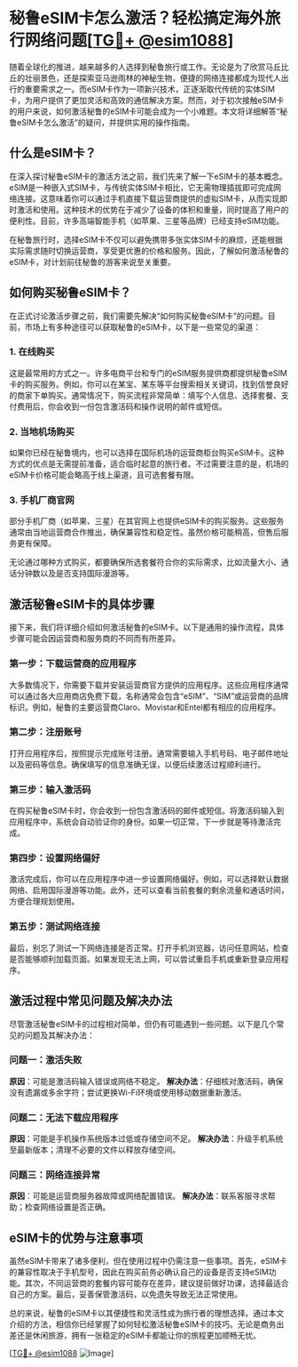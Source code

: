 # 秘鲁eSIM卡怎么激活？轻松搞定海外旅行网络问题[[TG💪+ @esim1088](https://t.me/s/esim1088)]

随着全球化的推进，越来越多的人选择到秘鲁旅行或工作。无论是为了欣赏马丘比丘的壮丽景色，还是探索亚马逊雨林的神秘生物，便捷的网络连接都成为现代人出行的重要需求之一。而eSIM卡作为一项新兴技术，正逐渐取代传统的实体SIM卡，为用户提供了更加灵活和高效的通信解决方案。然而，对于初次接触eSIM卡的用户来说，如何激活秘鲁的eSIM卡可能会成为一个小难题。本文将详细解答“秘鲁eSIM卡怎么激活”的疑问，并提供实用的操作指南。

## 什么是eSIM卡？

在深入探讨秘鲁eSIM卡的激活方法之前，我们先来了解一下eSIM卡的基本概念。eSIM是一种嵌入式SIM卡，与传统实体SIM卡相比，它无需物理插拔即可完成网络连接。这意味着你可以通过手机直接下载运营商提供的虚拟SIM卡，从而实现即时激活和使用。这种技术的优势在于减少了设备的体积和重量，同时提高了用户的便利性。目前，许多高端智能手机（如苹果、三星等品牌）已经支持eSIM功能。

在秘鲁旅行时，选择eSIM卡不仅可以避免携带多张实体SIM卡的麻烦，还能根据实际需求随时切换运营商，享受更优惠的价格和服务。因此，了解如何激活秘鲁的eSIM卡，对计划前往秘鲁的游客来说至关重要。

## 如何购买秘鲁eSIM卡？

在正式讨论激活步骤之前，我们需要先解决“如何购买秘鲁eSIM卡”的问题。目前，市场上有多种途径可以获取秘鲁的eSIM卡，以下是一些常见的渠道：

### 1. 在线购买
这是最常用的方式之一。许多电商平台和专门的eSIM服务提供商都提供秘鲁eSIM卡的购买服务。例如，你可以在某宝、某东等平台搜索相关关键词，找到信誉良好的商家下单购买。通常情况下，购买流程非常简单：填写个人信息、选择套餐、支付费用后，你会收到一份包含激活码和操作说明的邮件或短信。

### 2. 当地机场购买
如果你已经在秘鲁境内，也可以选择在国际机场的运营商柜台购买eSIM卡。这种方式的优点是无需提前准备，适合临时起意的旅行者。不过需要注意的是，机场的eSIM卡价格可能会略高于线上渠道，且可选套餐有限。

### 3. 手机厂商官网
部分手机厂商（如苹果、三星）在其官网上也提供eSIM卡的购买服务。这些服务通常由当地运营商合作推出，确保兼容性和稳定性。虽然价格可能稍高，但售后服务更有保障。

无论通过哪种方式购买，都要确保所选套餐符合你的实际需求，比如流量大小、通话分钟数以及是否支持国际漫游等。

## 激活秘鲁eSIM卡的具体步骤

接下来，我们将详细介绍如何激活秘鲁的eSIM卡。以下是通用的操作流程，具体步骤可能会因运营商和服务商的不同而有所差异。

### 第一步：下载运营商的应用程序
大多数情况下，你需要下载并安装运营商官方提供的应用程序。这些应用程序通常可以通过各大应用商店免费下载，名称通常会包含“eSIM”、“SIM”或运营商的品牌标识。例如，秘鲁的主要运营商Claro、Movistar和Entel都有相应的应用程序。

### 第二步：注册账号
打开应用程序后，按照提示完成账号注册。通常需要输入手机号码、电子邮件地址以及密码等信息。确保填写的信息准确无误，以便后续激活过程顺利进行。

### 第三步：输入激活码
在购买秘鲁eSIM卡时，你会收到一份包含激活码的邮件或短信。将激活码输入到应用程序中，系统会自动验证你的身份。如果一切正常，下一步就是等待激活完成。

### 第四步：设置网络偏好
激活完成后，你可以在应用程序中进一步设置网络偏好。例如，可以选择默认数据网络、启用国际漫游等功能。此外，还可以查看当前套餐的剩余流量和通话时间，方便合理规划使用。

### 第五步：测试网络连接
最后，别忘了测试一下网络连接是否正常。打开手机浏览器，访问任意网站，检查是否能够顺利加载页面。如果发现无法上网，可以尝试重启手机或重新登录应用程序。

## 激活过程中常见问题及解决办法

尽管激活秘鲁eSIM卡的过程相对简单，但仍有可能遇到一些问题。以下是几个常见的问题及其解决办法：

### 问题一：激活失败
**原因**：可能是激活码输入错误或网络不稳定。
**解决办法**：仔细核对激活码，确保没有遗漏或多余字符；尝试更换Wi-Fi环境或使用移动数据重新激活。

### 问题二：无法下载应用程序
**原因**：可能是手机操作系统版本过低或存储空间不足。
**解决办法**：升级手机系统至最新版本；清理不必要的文件以释放存储空间。

### 问题三：网络连接异常
**原因**：可能是运营商服务器故障或网络配置错误。
**解决办法**：联系客服寻求帮助；检查网络设置是否正确。

## eSIM卡的优势与注意事项

虽然eSIM卡带来了诸多便利，但在使用过程中仍需注意一些事项。首先，eSIM卡的兼容性取决于手机型号，因此在购买前务必确认自己的设备是否支持eSIM功能。其次，不同运营商的套餐内容可能存在差异，建议提前做好功课，选择最适合自己的方案。最后，妥善保管激活码，以免遗失导致无法正常使用。

总的来说，秘鲁的eSIM卡以其便捷性和灵活性成为旅行者的理想选择。通过本文介绍的方法，相信你已经掌握了如何轻松激活秘鲁eSIM卡的技巧。无论是商务出差还是休闲旅游，拥有一张稳定的eSIM卡都能让你的旅程更加顺畅无忧。

[[TG💪+ @esim1088](https://t.me/s/esim1088) ![Image](https://i.postimg.cc/4NQfJmqS/Snipaste-2025-05-13-00-14-12.png)]